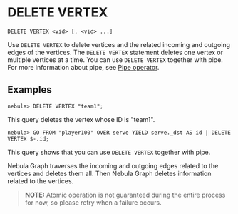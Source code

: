 # DELETE VERTEX

```ngql
DELETE VERTEX <vid> [, <vid> ...]
```

Use `DELETE VERTEX` to delete vertices and the related incoming and outgoing edges of the vertices. The `DELETE VERTEX` statement deletes one vertex or multiple vertices at a time. You can use `DELETE VERTEX` together with pipe. For more information about pipe, see [Pipe operator](../5.operators/4.pipe.md).

## Examples

```ngql
nebula> DELETE VERTEX "team1";
```

This query deletes the vertex whose ID is "team1".

```ngql
nebula> GO FROM "player100" OVER serve YIELD serve._dst AS id | DELETE VERTEX $-.id;
```

This query shows that you can use `DELETE VERTEX` together with pipe.

Nebula Graph traverses the incoming and outgoing edges related to the vertices and deletes them all. Then Nebula Graph deletes information related to the vertices.

> **NOTE:** Atomic operation is not guaranteed during the entire process for now, so please retry when a failure occurs.
